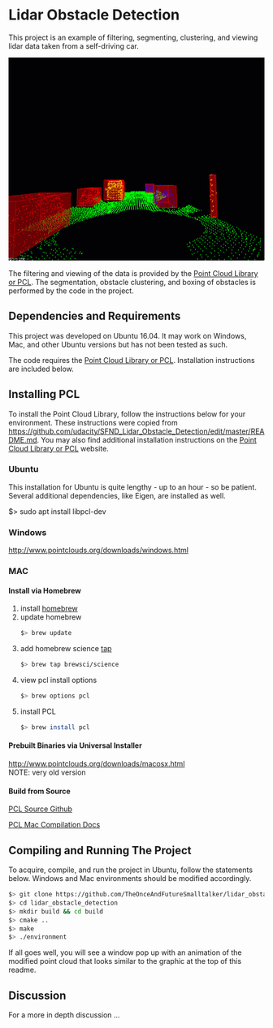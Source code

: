 # Lidar Obstacle Detection

This project is an example of filtering, segmenting, clustering, and viewing lidar data taken from a self-driving car.

<img src="media/ObstacleDetectionFPS.gif" width="700" height="400" />

The filtering and viewing of the data is provided by the <a href="http://pointclouds.org/">Point Cloud Library or PCL</a>.  The segmentation, obstacle clustering, and boxing of obstacles is performed by the code in the project. 

## Dependencies and Requirements

This project was developed on Ubuntu 16.04.  It may work on Windows, Mac, and other Ubuntu versions but has not been tested as such.

The code requires the <a href="http://pointclouds.org/">Point Cloud Library or PCL</a>.  Installation instructions are included below.


## Installing PCL

To install the Point Cloud Library, follow the instructions below for your environment.  These instructions were copied from https://github.com/udacity/SFND_Lidar_Obstacle_Detection/edit/master/README.md.  You may also find additional installation instructions on the <a href="http://pointclouds.org/">Point Cloud Library or PCL</a> website.

### Ubuntu 
This installation for Ubuntu is quite lengthy - up to an hour - so be patient.  Several additional dependencies, like Eigen, are installed as well.

$> sudo apt install libpcl-dev


### Windows 

http://www.pointclouds.org/downloads/windows.html

### MAC

#### Install via Homebrew
1. install [homebrew](https://brew.sh/)
2. update homebrew 
	```bash
	$> brew update
	```
3. add  homebrew science [tap](https://docs.brew.sh/Taps) 
	```bash
	$> brew tap brewsci/science
	```
4. view pcl install options
	```bash
	$> brew options pcl
	```
5. install PCL 
	```bash
	$> brew install pcl
	```

#### Prebuilt Binaries via Universal Installer
http://www.pointclouds.org/downloads/macosx.html  
NOTE: very old version 

#### Build from Source

[PCL Source Github](https://github.com/PointCloudLibrary/pcl)

[PCL Mac Compilation Docs](http://www.pointclouds.org/documentation/tutorials/compiling_pcl_macosx.php)

## Compiling and Running The Project

To acquire, compile, and run the project in Ubuntu, follow the statements below.  Windows and Mac environments should be modified accordingly.

```bash
$> git clone https://github.com/TheOnceAndFutureSmalltalker/lidar_obstacle_detection.git
$> cd lidar_obstacle_detection
$> mkdir build && cd build
$> cmake ..
$> make
$> ./environment
```

If all goes well, you will see a window pop up with an animation of the modified point cloud that looks similar to the graphic at the top of this readme.

## Discussion

For a more in depth discussion ...
